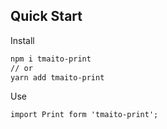 ## Quick Start

Install

```sh
npm i tmaito-print
// or
yarn add tmaito-print
```

Use

```
import Print form 'tmaito-print';
```
